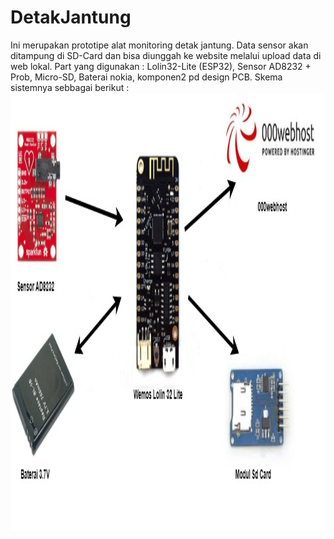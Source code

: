 # DetakJantung

Ini merupakan prototipe alat monitoring detak jantung. Data sensor akan ditampung di SD-Card dan bisa diunggah ke website melalui upload data di web lokal. Part yang digunakan : Lolin32-Lite (ESP32), Sensor AD8232 + Prob, Micro-SD, Baterai nokia, komponen2 pd design PCB. Skema sistemnya sebbagai berikut : <br>
<img src="Sistem Alat Detak Jantung (4).jpg" width="800" height="700"> <br><br>

